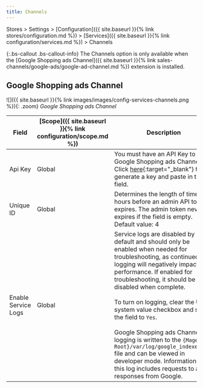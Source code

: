 ```yaml
---
title: Channels
---
```


Stores > Settings > [Configuration]({{ site.baseurl }}{% link stores/configuration.md %}) > [Services]({{ site.baseurl }}{% link configuration/services.md %}) > Channels

{:.bs-callout .bs-callout-info}
The Channels option is only available when the [Google Shopping ads Channel]({{ site.baseurl }}{% link sales-channels/google-ads/google-ad-channel.md %}) extension is installed.

## Google Shopping ads Channel

![]({{ site.baseurl }}{% link images/images/config-services-channels.png %}){: .zoom}
_Google Shopping ads Channel_

|Field|[Scope]({{ site.baseurl }}{% link configuration/scope.md %})|Description|
|--- |--- |--- |
|Api Key|Global|You must have an API Key to use Google Shopping ads Channel. Click [here][1]{:target="_blank"} to generate a key and paste in this field.|
|Unique ID|Global|Determines the length of time in hours before an admin API token expires. The admin token never expires if the field is empty. Default value: 4|
|Enable Service Logs|Global|Service logs are disabled by default and should only be enabled when needed for troubleshooting, as continued logging will negatively impact performance. If enabled for troubleshooting, it should be disabled when complete.<br/><br/>To turn on logging, clear the Use system value checkbox and set the field to `Yes`.<br/><br/>Google Shopping ads Channel logging is written to the `{Magento Root}/var/log/google_indexer.log` file and can be viewed in developer mode. Information for this log includes requests to and responses from Google.|

[1]: https://account.magento.com/apiportal/index/index/
